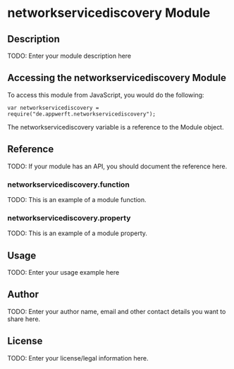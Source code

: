 # networkservicediscovery Module

## Description

TODO: Enter your module description here

## Accessing the networkservicediscovery Module

To access this module from JavaScript, you would do the following:

    var networkservicediscovery = require("de.appwerft.networkservicediscovery");

The networkservicediscovery variable is a reference to the Module object.

## Reference

TODO: If your module has an API, you should document
the reference here.

### networkservicediscovery.function

TODO: This is an example of a module function.

### networkservicediscovery.property

TODO: This is an example of a module property.

## Usage

TODO: Enter your usage example here

## Author

TODO: Enter your author name, email and other contact
details you want to share here.

## License

TODO: Enter your license/legal information here.
